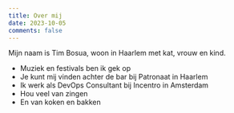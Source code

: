 ```yaml
---
title: Over mij
date: 2023-10-05
comments: false
---
```


Mijn naam is Tim Bosua, woon in Haarlem met kat, vrouw en kind.

- Muziek en festivals ben ik gek op
- Je kunt mij vinden achter de bar bij Patronaat in Haarlem
- Ik werk als DevOps Consultant bij Incentro in Amsterdam
- Hou veel van zingen
- En van koken en bakken

